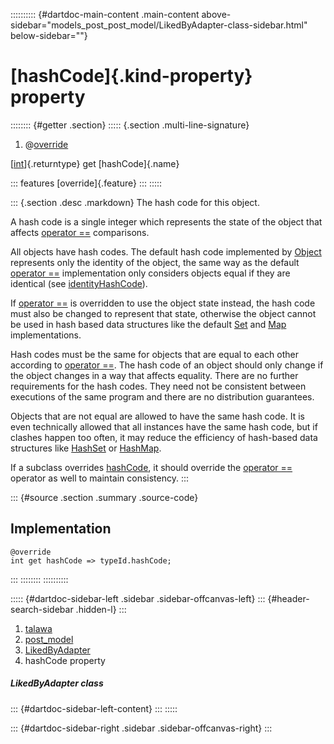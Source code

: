 :::::::::: {#dartdoc-main-content .main-content above-sidebar="models_post_post_model/LikedByAdapter-class-sidebar.html" below-sidebar=""}
<div>

# [hashCode]{.kind-property} property

</div>

:::::::: {#getter .section}
::::: {.section .multi-line-signature}
<div>

1.  @[override](https://api.flutter.dev/flutter/dart-core/override-constant.html)

</div>

[[int](https://api.flutter.dev/flutter/dart-core/int-class.html)]{.returntype}
get [hashCode]{.name}

::: features
[override]{.feature}
:::
:::::

::: {.section .desc .markdown}
The hash code for this object.

A hash code is a single integer which represents the state of the object
that affects [operator
==](../../models_post_post_model/LikedByAdapter/operator_equals.html)
comparisons.

All objects have hash codes. The default hash code implemented by
[Object](https://api.flutter.dev/flutter/dart-core/Object-class.html)
represents only the identity of the object, the same way as the default
[operator
==](../../models_post_post_model/LikedByAdapter/operator_equals.html)
implementation only considers objects equal if they are identical (see
[identityHashCode](https://api.flutter.dev/flutter/dart-core/identityHashCode.html)).

If [operator
==](../../models_post_post_model/LikedByAdapter/operator_equals.html) is
overridden to use the object state instead, the hash code must also be
changed to represent that state, otherwise the object cannot be used in
hash based data structures like the default
[Set](https://api.flutter.dev/flutter/dart-core/Set-class.html) and
[Map](https://api.flutter.dev/flutter/dart-core/Map-class.html)
implementations.

Hash codes must be the same for objects that are equal to each other
according to [operator
==](../../models_post_post_model/LikedByAdapter/operator_equals.html).
The hash code of an object should only change if the object changes in a
way that affects equality. There are no further requirements for the
hash codes. They need not be consistent between executions of the same
program and there are no distribution guarantees.

Objects that are not equal are allowed to have the same hash code. It is
even technically allowed that all instances have the same hash code, but
if clashes happen too often, it may reduce the efficiency of hash-based
data structures like
[HashSet](https://api.flutter.dev/flutter/dart-collection/HashSet-class.html)
or
[HashMap](https://api.flutter.dev/flutter/dart-collection/HashMap-class.html).

If a subclass overrides
[hashCode](../../models_post_post_model/LikedByAdapter/hashCode.html),
it should override the [operator
==](../../models_post_post_model/LikedByAdapter/operator_equals.html)
operator as well to maintain consistency.
:::

::: {#source .section .summary .source-code}
## Implementation

``` language-dart
@override
int get hashCode => typeId.hashCode;
```
:::
::::::::
::::::::::

::::: {#dartdoc-sidebar-left .sidebar .sidebar-offcanvas-left}
::: {#header-search-sidebar .hidden-l}
:::

1.  [talawa](../../index.html)
2.  [post_model](../../models_post_post_model/)
3.  [LikedByAdapter](../../models_post_post_model/LikedByAdapter-class.html)
4.  hashCode property

##### LikedByAdapter class

::: {#dartdoc-sidebar-left-content}
:::
:::::

::: {#dartdoc-sidebar-right .sidebar .sidebar-offcanvas-right}
:::
